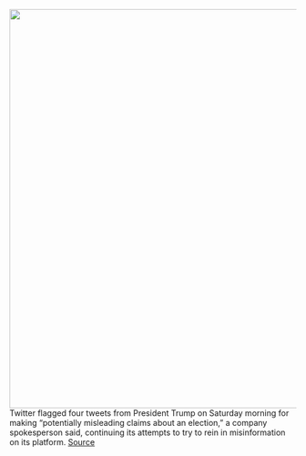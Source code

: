 <img src='https://cdn.vox-cdn.com/thumbor/tAR2loN6GgCS7lLl49LGItp5FTM=/0x0:2040x1360/1200x800/filters:focal(857x517:1183x843)/cdn.vox-cdn.com/uploads/chorus_image/image/67752897/acastro_180827_1777_0002.0.jpg' width='700px' /><br/>
Twitter flagged four tweets from President Trump on Saturday morning for making “potentially misleading claims about an election,” a company spokesperson said, continuing its attempts to try to rein in misinformation on its platform.
<a href='https://www.theverge.com/2020/11/7/21554013/twitter-flags-president-trumps-tweets-votes-counted-election-pennsylvania'> Source <a/>